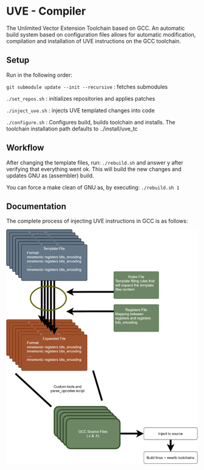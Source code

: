 # UVE - Compiler

The Unlimited Vector Extension Toolchain based on GCC. An automatic build system based on configuration files allows for automatic modification, compilation and installation of UVE instructions on the GCC toolchain.

## Setup
Run in the following order:

`git submodule update --init --recursive` : fetches submodules

`./set_repos.sh` : initializes repositories and applies patches

`./inject_uve.sh` : injects UVE templated changes into code

`./configure.sh` : Configures build, builds toolchain and installs.
The toolchain installation path defaults to ../install/uve_tc

## Workflow
After changing the template files, run:
`./rebuild.sh` and answer y after verifying that everything went ok.
This will build the new changes and updates GNU as (assembler) build.

You can force a make clean of GNU as, by executing: `./rebuild.sh 1`

## Documentation
The complete process of injecting UVE instructions in GCC is as follows:

<img src="docs/resources/workflow.png" alt="drawing" width="600"/>
